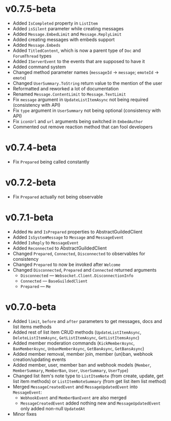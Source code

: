 # v0.7.5-beta

- Added `IsCompleted` property in `ListItem`
- Added `isSilent` parameter while creating messages
- Added `Message.EmbedLimit` and `Message.ReplyLimit`
- Added creating messages with embeds support
- Added `Message.Embeds`
- Added `TitledContent`, which is now a parent type of `Doc` and `ForumThread` types
- Added `IServerEvent` to the events that are supposed to have it
- Added command system
- Changed method parameter names (`messageId` -> `message`; `emoteId` -> `emote`)
- Changed `UserSummary.ToString` return value to the mention of the user
- Reformatted and reworked a lot of documentation
- Renamed `Message.ContentLimit` to `Message.TextLimit`
- Fix `message` argument in `UpdateListItemAsync` not being required (consistency with API)
- Fix `type` argument in `UserSummary` not being optional (consistency with API)
- Fix `iconUrl` and `url` arguments being switched in `EmbedAuthor`
- Commented out remove reaction method that can fool developers

# v0.7.4-beta

- Fix `Prepared` being called constantly

# v0.7.2-beta

- Fix `Prepared` actually not being observable

# v0.7.1-beta

- Added `Me` and `IsPrepared` properties to AbstractGuildedClient
- Added `IsSystemMessage` to `Message` and `MessageEvent`
- Added `IsReply` to `MessageEvent`
- Added `Reconnected` to AbstractGuildedClient
- Changed `Prepared`, `Connected`, `Disconnected` to observables for consistency
- Changed `Prepared` to now be invoked after `Welcome`
- Changed `Disconnected`, `Prepared` and `Connected` returned arguments
    - `Disconnected` — `Websocket.Client.DisconnectionInfo`
    - `Connected` — `BaseGuildedClient`
    - `Prepared` — `Me`

# v0.7.0-beta

- Added `limit`, `before` and `after` parameters to get messages, docs and list items methods
- Added rest of list item CRUD methods (`UpdateListItemAsync`, `DeleteListItemAsync`, `GetListItemAsync`, `GetListItemsAsync`)
- Added member moderation commands (`KickMemberAsync`, `BanMemberAsync`, `UnbanMemberAsync`, `GetBanAsync`, `GetBansAsync`)
- Added member removal, member join, member (un)ban, webhook creation/updating events
- Added member, user, member ban and webhook models (`Member`, `MemberSummary`, `MemberBan`, `User`, `UserSummary`, `UserType`)
- Changed list item's note type to `ListItemNote` (from create, update, get list item methods) or `ListItemNoteSummary` (from get list item list method)
- Merged `MessageCreatedEvent` and `MessageUpdatedEvent` into `MessageEvent`:
    - `WebhookEvent` and `MemberBanEvent` are also merged
    - `MessageCreatedEvent` added nothing new and `MessageUpdatedEvent` only added non-null `UpdatedAt`
- Minor fixes